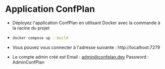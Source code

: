﻿# Application ConfPlan

- Déployez l'application ConfPlan en utilisant Docker avec la commande à la racine du projet
- ```bash
  docker compose up --build
  ```
  
- Vous pouvez vous connecter à l'adresse suivante : http://localhost:7279
- Le compte admin créé est Email : admin@confplan.dev Password : AdminConfPlan